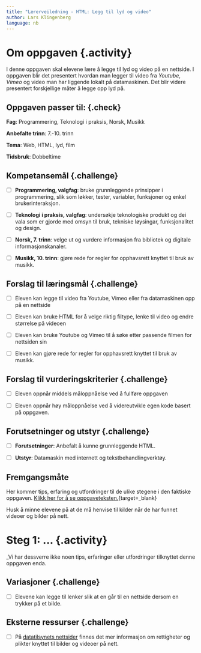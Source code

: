 ```yaml
---
title: "Lærerveiledning - HTML: Legg til lyd og video"
author: Lars Klingenberg
language: nb
---
```



# Om oppgaven {.activity}

I denne oppgaven skal elevene lære å legge til lyd og video på en nettside. I
oppgaven blir det presentert hvordan man legger til video fra _Youtube_, _Vimeo_
og video man har liggende lokalt på datamaskinen. Det blir videre presentert
forskjellige måter å legge opp lyd på.

## Oppgaven passer til: {.check}

__Fag__: Programmering, Teknologi i praksis, Norsk, Musikk

__Anbefalte trinn__: 7.-10. trinn

__Tema__: Web, HTML, lyd, film

__Tidsbruk__: Dobbeltime

## Kompetansemål {.challenge}

- [ ] __Programmering, valgfag__: bruke grunnleggende prinsipper i
  programmering, slik som løkker, tester, variabler, funksjoner og enkel
  brukerinteraksjon.

- [ ] __Teknologi i praksis, valgfag__: undersøkje teknologiske produkt og dei
  vala som er gjorde med omsyn til bruk, tekniske løysingar, funksjonalitet og
  design.

- [ ] __Norsk, 7. trinn__: velge ut og vurdere informasjon fra bibliotek og
  digitale informasjonskanaler.

- [ ] __Musikk, 10. trinn__: gjøre rede for regler for opphavsrett knyttet til
  bruk av musikk.

## Forslag til læringsmål {.challenge}

- [ ] Eleven kan legge til video fra Youtube, Vimeo eller fra datamaskinen opp
  på en nettside

- [ ] Eleven kan bruke HTML for å velge riktig filtype, lenke til video og endre
  størrelse på videoen

- [ ] Eleven kan bruke Youtube og Vimeo til å søke etter passende filmen for
  nettsiden sin

- [ ] Eleven kan gjøre rede for regler for opphavsrett knyttet til bruk av
  musikk.

## Forslag til vurderingskriterier {.challenge}

- [ ] Eleven oppnår middels måloppnåelse ved å fullføre oppgaven

- [ ] Eleven oppnår høy måloppnåelse ved å videreutvikle egen kode basert på
  oppgaven.

## Forutsetninger og utstyr {.challenge}

- [ ] __Forutsetninger__: Anbefalt å kunne grunnleggende HTML.

- [ ] __Utstyr__: Datamaskin med internett og tekstbehandlingverktøy.

## Fremgangsmåte

Her kommer tips, erfaring og utfordringer til de ulike stegene i den faktiske
oppgaven. [Klikk her for å se
oppgaveteksten.](../lyd_og_video/lyd_og_video.html){target=_blank}

Husk å minne elevene på at de må henvise til kilder når de har funnet videoer og
bilder på nett.


# Steg 1: ... {.activity}

_Vi har dessverre ikke noen tips, erfaringer eller utfordringer tilknyttet denne
oppgaven enda.

## Variasjoner {.challenge}

- [ ] Elevene kan legge til lenker slik at en går til en nettside dersom en
  trykker på et bilde.

## Eksterne ressurser {.challenge}

- [ ] På [datatilsynets
  nettsider](https://www.datatilsynet.no/rettigheter-og-plikter/internett-og-apper/bilder-pa-nett/)
  finnes det mer informasjon om rettigheter og plikter knyttet til bilder og
  videoer på nett.
